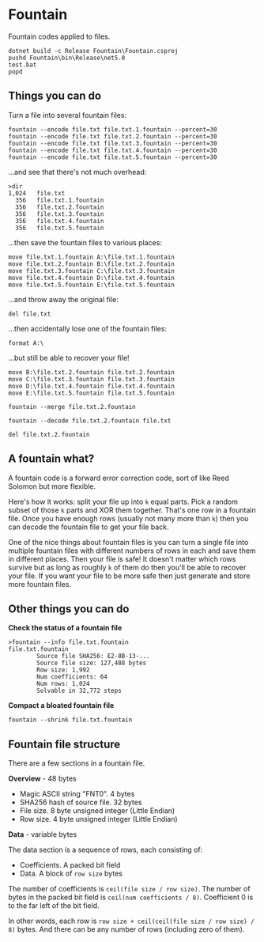 # Fountain

Fountain codes applied to files.

```
dotnet build -c Release Fountain\Fountain.csproj
pushd Fountain\bin\Release\net5.0
test.bat
popd
```

## Things you can do

Turn a file into several fountain files:

```
fountain --encode file.txt file.txt.1.fountain --percent=30
fountain --encode file.txt file.txt.2.fountain --percent=30
fountain --encode file.txt file.txt.3.fountain --percent=30
fountain --encode file.txt file.txt.4.fountain --percent=30
fountain --encode file.txt file.txt.5.fountain --percent=30
```

...and see that there's not much overhead:

```
>dir
1,024   file.txt
  356   file.txt.1.fountain
  356   file.txt.2.fountain
  356   file.txt.3.fountain
  356   file.txt.4.fountain
  356   file.txt.5.fountain
```

...then save the fountain files to various places:

```
move file.txt.1.fountain A:\file.txt.1.fountain
move file.txt.2.fountain B:\file.txt.2.fountain
move file.txt.3.fountain C:\file.txt.3.fountain
move file.txt.4.fountain D:\file.txt.4.fountain
move file.txt.5.fountain E:\file.txt.5.fountain
```

...and throw away the original file:

```
del file.txt
```

...then accidentally lose one of the fountain files:

```
format A:\
```

...but still be able to recover your file!

```
move B:\file.txt.2.fountain file.txt.2.fountain
move C:\file.txt.3.fountain file.txt.3.fountain
move D:\file.txt.4.fountain file.txt.4.fountain
move E:\file.txt.5.fountain file.txt.5.fountain

fountain --merge file.txt.2.fountain

fountain --decode file.txt.2.fountain file.txt

del file.txt.2.fountain
```

## A fountain what?

A fountain code is a forward error correction code, sort of like Reed Solomon but more flexible.

Here's how it works: split your file up into `k` equal parts. Pick a random subset of those `k` parts and XOR them together. That's one row in a fountain file. Once you have enough rows (usually not many more than `k`) then you can decode the fountain file to get your file back.

One of the nice things about fountain files is you can turn a single file into multiple fountain files with different numbers of rows in each and save them in different places. Then your file is safe! It doesn't matter which rows survive but as long as roughly `k` of them do then you'll be able to recover your file. If you want your file to be more safe then just generate and store more fountain files.

## Other things you can do

**Check the status of a fountain file**

```
>fountain --info file.txt.fountain
file.txt.fountain
        Source file SHA256: E2-8B-13-...
        Source file size: 127,488 bytes
        Row size: 1,992
        Num coefficients: 64
        Num rows: 1,024
        Solvable in 32,772 steps
```

**Compact a bloated fountain file**
```
fountain --shrink file.txt.fountain
```

## Fountain file structure

There are a few sections in a fountain file.

**Overview** - 48 bytes

 * Magic ASCII string "FNT0". 4 bytes
 * SHA256 hash of source file. 32 bytes
 * File size. 8 byte unsigned integer (Little Endian)
 * Row size. 4 byte unsigned integer (Little Endian)

**Data** - variable bytes

The data section is a sequence of rows, each consisting of:

 * Coefficients. A packed bit field
 * Data. A block of `row size` bytes

The number of coefficients is `ceil(file size / row size)`. The number of bytes in the packed bit field is `ceil(num coefficients / 8)`. Coefficient 0 is to the far left of the bit field.

In other words, each row is `row size + ceil(ceil(file size / row size) / 8)` bytes. And there can be any number of rows (including zero of them).
